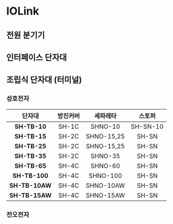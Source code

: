 
# IOLink
## 전원 분기기

## 인터페이스 단자대


## 조립식 단자대 (터미널)
### 성호전자
|단자대|방진커버|세파레타|스토퍼|
|:---:|:---:|:---:|:---:|
|**SH-TB-10**|SH-1C|SHNO-10|SH-SN-10|
|**SH-TB-15**|SH-2C|SHNO-15,25|SH-SN|
|**SH-TB-25**|SH-2C|SHNO-15,25|SH-SN|
|**SH-TB-35**|SH-2C|SHNO-35|SH-SN|
|**SH-TB-65**|SH-4C|SHNO-60|SH-SN|
|**SH-TB-100**|SH-4C|SHNO-100|SH-SN|
|**SH-TB-10AW**|SH-4C|SHNO-10AW|SH-SN|
|**SH-TB-15AW**|SH-4C|SHNO-15AW|SH-SN|


### 전오전자

